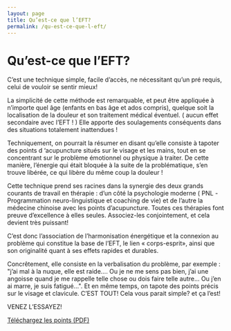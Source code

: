 ```yaml
---
layout: page
title: Qu’est-ce que l’EFT?
permalink: /qu-est-ce-que-l-eft/
---
```


# Qu’est-ce que l’EFT?

C’est une technique simple, facile d’accès, ne nécessitant qu’un pré requis, celui de vouloir se sentir mieux!

La simplicité de cette méthode est remarquable, et peut être appliquée à n’importe quel âge (enfants en bas âge et ados compris), quelque soit la localisation de la douleur et son traitement médical éventuel. ( aucun effet secondaire avec l’EFT ! )
Elle apporte des soulagements conséquents dans des situations totalement inattendues !

Techniquement, on pourrait la résumer en disant qu’elle consiste à tapoter des points d ‘acupuncture situés sur le visage et les mains, tout en se concentrant sur le problème émotionnel ou physique à traiter. De cette manière, l’énergie qui était bloquée à la suite de la problématique, s’en trouve libérée, ce qui libère du même coup la douleur !

Cette technique prend ses racines dans la synergie des deux grands courants de travail en thérapie : d’un côté la psychologie moderne ( PNL -Programmation neuro-linguistique et coaching de vie) et de l’autre la médecine chinoise avec les points d’acupuncture. Toutes ces thérapies font preuve d’excellence à elles seules. Associez-les conjointement, et cela devient très puissant!

C’est donc l’association de l’harmonisation énergétique et la connexion au problème qui constitue la base de l’EFT, le lien « corps-esprit», ainsi que son originalité quant à ses effets rapides et durables.

Concrêtement, elle consiste en la verbalisation du problème, par exemple : "j’ai mal à la nuque, elle est raide.... Ou je ne me sens pas bien, j’ai une angoisse quand je me rappelle  telle chose ou dois faire telle autre... Ou j’en ai marre, je suis fatigué...".
Et en même temps, on tapote des points précis sur le visage et clavicule. C’EST TOUT! Cela vous parait simple? et ça l’est!

VENEZ L’ESSAYEZ!

[Téléchargez les points (PDF)](../statiques/points-eft.pdf)

